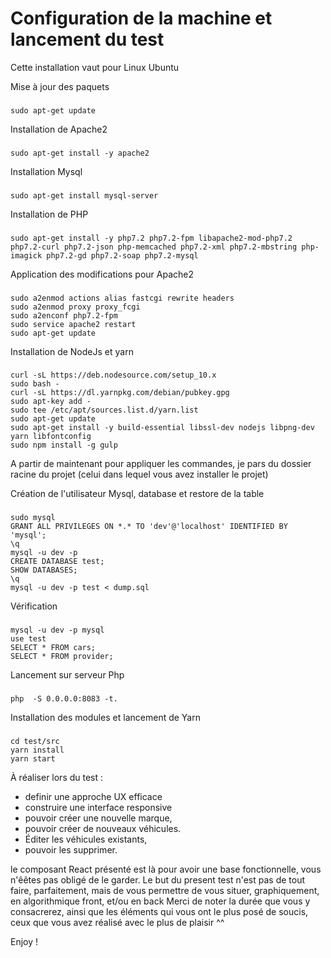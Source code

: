 # Configuration de la machine et lancement du test

Cette installation vaut pour Linux Ubuntu

Mise à jour des paquets
###          
    sudo apt-get update

Installation de Apache2
###          
    sudo apt-get install -y apache2

Installation Mysql
###          
    sudo apt-get install mysql-server

Installation de PHP
###          
    sudo apt-get install -y php7.2 php7.2-fpm libapache2-mod-php7.2 php7.2-curl php7.2-json php-memcached php7.2-xml php7.2-mbstring php-imagick php7.2-gd php7.2-soap php7.2-mysql

Application des modifications pour Apache2
###
    sudo a2enmod actions alias fastcgi rewrite headers
    sudo a2enmod proxy proxy_fcgi
    sudo a2enconf php7.2-fpm
    sudo service apache2 restart
    sudo apt-get update

Installation de NodeJs et yarn
###          
    curl -sL https://deb.nodesource.com/setup_10.x
    sudo bash -
    curl -sL https://dl.yarnpkg.com/debian/pubkey.gpg
    sudo apt-key add -
    sudo tee /etc/apt/sources.list.d/yarn.list
    sudo apt-get update
    sudo apt-get install -y build-essential libssl-dev nodejs libpng-dev yarn libfontconfig
    sudo npm install -g gulp

A partir de maintenant pour appliquer les commandes, je pars du dossier racine du projet (celui dans lequel vous avez installer le projet)

Création de l'utilisateur Mysql, database et restore de la table
###          
    sudo mysql
    GRANT ALL PRIVILEGES ON *.* TO 'dev'@'localhost' IDENTIFIED BY 'mysql';
    \q
    mysql -u dev -p
    CREATE DATABASE test;
    SHOW DATABASES;
    \q
    mysql -u dev -p test < dump.sql

Vérification
###
    mysql -u dev -p mysql
    use test
    SELECT * FROM cars;
    SELECT * FROM provider;

 Lancement sur serveur Php
###          
    php  -S 0.0.0.0:8083 -t.

Installation des modules et lancement de Yarn
###
    cd test/src
    yarn install
    yarn start

À réaliser lors du test :
- definir une approche UX efficace
- construire une interface responsive
- pouvoir créer une nouvelle marque,
- pouvoir créer de nouveaux véhicules.
- Éditer les véhicules existants, 
- pouvoir les supprimer.

le composant React présenté est là pour avoir une base fonctionnelle, vous n'êêtes pas obligé de le garder.
Le but du present test n'est pas de tout faire, parfaitement, mais de vous permettre de vous situer, graphiquement, en algorithmique front, et/ou en back
Merci de noter la durée que vous y consacrerez, ainsi que les éléments qui vous ont le plus posé de soucis, ceux que vous avez réalisé avec le plus de plaisir ^^

Enjoy !
